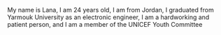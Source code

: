 My name is Lana, I am 24 years old, I am from Jordan, I graduated from Yarmouk University as an electronic engineer,
I am a hardworking and patient person, and I am a member of the UNICEF Youth Committee
